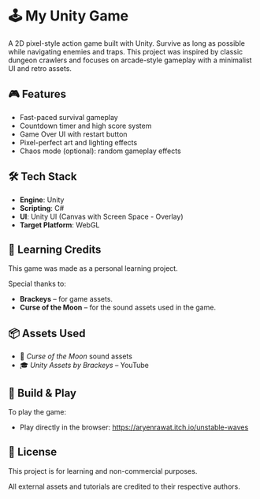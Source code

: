 # 🕹️ My Unity Game

A 2D pixel-style action game built with Unity. Survive as long as possible while navigating enemies and traps. This project was inspired by classic dungeon crawlers and focuses on arcade-style gameplay with a minimalist UI and retro assets.

## 🎮 Features

- Fast-paced survival gameplay
- Countdown timer and high score system
- Game Over UI with restart button
- Pixel-perfect art and lighting effects
- Chaos mode (optional): random gameplay effects

## 🛠️ Tech Stack

- **Engine**: Unity
- **Scripting**: C#
- **UI**: Unity UI (Canvas with Screen Space - Overlay)
- **Target Platform**: WebGL

## 🧠 Learning Credits

This game was made as a personal learning project.

Special thanks to:
- **Brackeys** – for game assets.
- **Curse of the Moon** – for the sound assets used in the game.

## 📦 Assets Used

- 🎵 *Curse of the Moon* sound assets
- 🎓 *Unity Assets by Brackeys* – YouTube

## 🚀 Build & Play

To play the game:
- Play directly in the browser: https://aryenrawat.itch.io/unstable-waves

## 📄 License

This project is for learning and non-commercial purposes.

All external assets and tutorials are credited to their respective authors.
